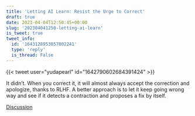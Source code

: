 ```yaml
---
title: 'Letting AI Learn: Resist the Urge to Correct'
draft: true
date: 2023-04-04T12:50:45+00:00
slug: '202304041250-letting-ai-learn'
is_tweet: true
tweet_info:
  id: '1643128953857802241'
  type: 'reply'
  is_thread: False
---
```




{{< tweet user="yudapearl" id="1642790602684391424" >}}

It didn’t. When you correct it, it will almost always accept the correction and apologize, thanks to RLHF. A better approach is to let it keep going wrong way and see if it detects a contraction and proposes a fix by itself.

[Discussion](https://x.com/sytelus/status/1643128953857802241)
